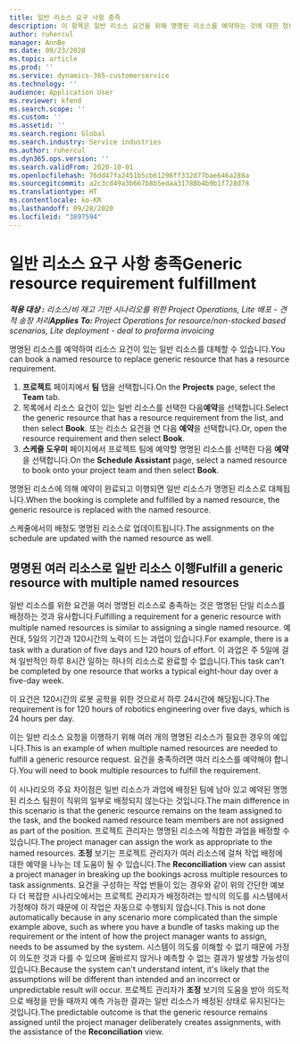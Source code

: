 ```yaml
---
title: 일반 리소스 요구 사항 충족
description: 이 항목은 일반 리소스 요건을 위해 명명된 리소스를 예약하는 것에 대한 정보를 제공합니다.
author: ruhercul
manager: AnnBe
ms.date: 09/23/2020
ms.topic: article
ms.prod: ''
ms.service: dynamics-365-customerservice
ms.technology: ''
audience: Application User
ms.reviewer: kfend
ms.search.scope: ''
ms.custom: ''
ms.assetid: ''
ms.search.region: Global
ms.search.industry: Service industries
ms.author: ruhercul
ms.dyn365.ops.version: ''
ms.search.validFrom: 2020-10-01
ms.openlocfilehash: 76dd47fa2451b5cb61298ff332d77bae646a288a
ms.sourcegitcommit: a2c3cd49a3b667b8b5edaa31788b4b9b1f728d78
ms.translationtype: HT
ms.contentlocale: ko-KR
ms.lasthandoff: 09/28/2020
ms.locfileid: "3897594"
---
```

# <a name="generic-resource-requirement-fulfillment"></a><span data-ttu-id="3b8e4-103">일반 리소스 요구 사항 충족</span><span class="sxs-lookup"><span data-stu-id="3b8e4-103">Generic resource requirement fulfillment</span></span>

<span data-ttu-id="3b8e4-104">_**적용 대상 :** 리소스/비 재고 기반 시나리오를 위한 Project Operations, Lite 배포 - 견적 송장 처리_</span><span class="sxs-lookup"><span data-stu-id="3b8e4-104">_**Applies To:** Project Operations for resource/non-stocked based scenarios, Lite deployment - deal to proforma invoicing_</span></span>

<span data-ttu-id="3b8e4-105">명명된 리소스를 예약하여 리소스 요건이 있는 일반 리소스를 대체할 수 있습니다.</span><span class="sxs-lookup"><span data-stu-id="3b8e4-105">You can book a named resource to replace generic resource that has a resource requirement.</span></span>

1. <span data-ttu-id="3b8e4-106">**프로젝트** 페이지에서 **팀** 탭을 선택합니다.</span><span class="sxs-lookup"><span data-stu-id="3b8e4-106">On the **Projects** page, select the **Team** tab.</span></span>
2. <span data-ttu-id="3b8e4-107">목록에서 리소스 요건이 있는 일반 리소스를 선택한 다음**예약**을 선택합니다.</span><span class="sxs-lookup"><span data-stu-id="3b8e4-107">Select the generic resource that has a resource requirement from the list, and then select **Book**.</span></span> <span data-ttu-id="3b8e4-108">또는 리소스 요건을 연 다음 **예약**을 선택합니다.</span><span class="sxs-lookup"><span data-stu-id="3b8e4-108">Or, open the resource requirement and then select **Book**.</span></span>
3. <span data-ttu-id="3b8e4-109">**스케줄 도우미** 페이지에서 프로젝트 팀에 예약할 명명된 리소스를 선택한 다음 **예약**을 선택합니다.</span><span class="sxs-lookup"><span data-stu-id="3b8e4-109">On the **Schedule Assistant** page, select a named resource to book onto your project team and then select **Book**.</span></span>

<span data-ttu-id="3b8e4-110">명명된 리소스에 의해 예약이 완료되고 이행되면 일반 리소스가 명명된 리소스로 대체됩니다.</span><span class="sxs-lookup"><span data-stu-id="3b8e4-110">When the booking is complete and fulfilled by a named resource, the generic resource is replaced with the named resource.</span></span>

<span data-ttu-id="3b8e4-111">스케줄에서의 배정도 명명된 리소스로 업데이트됩니다.</span><span class="sxs-lookup"><span data-stu-id="3b8e4-111">The assignments on the schedule are updated with the named resource as well.</span></span>

## <a name="fulfill-a-generic-resource-with-multiple-named-resources"></a><span data-ttu-id="3b8e4-112">명명된 여러 리소스로 일반 리소스 이행</span><span class="sxs-lookup"><span data-stu-id="3b8e4-112">Fulfill a generic resource with multiple named resources</span></span>
<span data-ttu-id="3b8e4-113">일반 리소스를 위한 요건을 여러 명명된 리소스로 충족하는 것은 명명된 단일 리소스를 배정하는 것과 유사합니다.</span><span class="sxs-lookup"><span data-stu-id="3b8e4-113">Fulfilling a requirement for a generic resource with multiple named resources is similar to assigning a single named resource.</span></span> <span data-ttu-id="3b8e4-114">예컨대, 5일의 기간과 120시간의 노력이 드는 과업이 있습니다.</span><span class="sxs-lookup"><span data-stu-id="3b8e4-114">For example, there is a task with a duration of five days and 120 hours of effort.</span></span> <span data-ttu-id="3b8e4-115">이 과업은 주 5일에 걸쳐 일반적인 하루 8시간 일하는 하나의 리소스로 완료할 수 없습니다.</span><span class="sxs-lookup"><span data-stu-id="3b8e4-115">This task can't be completed by one resource that works a typical eight-hour day over a five-day week.</span></span> 

<span data-ttu-id="3b8e4-116">이 요건은 120시간의 로봇 공학을 위한 것으로서 하루 24시간에 해당됩니다.</span><span class="sxs-lookup"><span data-stu-id="3b8e4-116">The requirement is for 120 hours of robotics engineering over five days, which is 24 hours per day.</span></span>

<span data-ttu-id="3b8e4-117">이는 일반 리소스 요청을 이행하기 위해 여러 개의 명명된 리소스가 필요한 경우의 예입니다.</span><span class="sxs-lookup"><span data-stu-id="3b8e4-117">This is an example of when multiple named resources are needed to fulfill a generic resource request.</span></span> <span data-ttu-id="3b8e4-118">요건을 충족하려면 여러 리소스를 예약해야 합니다.</span><span class="sxs-lookup"><span data-stu-id="3b8e4-118">You will need to book multiple resources to fulfill the requirement.</span></span>

<span data-ttu-id="3b8e4-119">이 시나리오의 주요 차이점은 일반 리소스가 과업에 배정된 팀에 남아 있고 예약된 명명된 리소스 팀원이 직위의 일부로 배정되지 않는다는 것입니다.</span><span class="sxs-lookup"><span data-stu-id="3b8e4-119">The main difference in this scenario is that the generic resource remains on the team assigned to the task, and the booked named resource team members are not assigned as part of the position.</span></span> <span data-ttu-id="3b8e4-120">프로젝트 관리자는 명명된 리소스에 적합한 과업을 배정할 수 있습니다.</span><span class="sxs-lookup"><span data-stu-id="3b8e4-120">The project manager can assign the work as appropriate to the named resources.</span></span> <span data-ttu-id="3b8e4-121">**조정** 보기는 프로젝트 관리자가 여러 리소스에 걸쳐 작업 배정에 대한 예약을 나누는 데 도움이 될 수 있습니다.</span><span class="sxs-lookup"><span data-stu-id="3b8e4-121">The **Reconciliation** view can assist a project manager in breaking up the bookings across multiple resources to task assignments.</span></span> <span data-ttu-id="3b8e4-122">요건을 구성하는 작업 번들이 있는 경우와 같이 위의 간단한 예보다 더 복잡한 시나리오에서는 프로젝트 관리자가 배정하려는 방식의 의도를 시스템에서 가정해야 하기 때문에 이 작업은 자동으로 수행되지 않습니다.</span><span class="sxs-lookup"><span data-stu-id="3b8e4-122">This is not done automatically because in any scenario more complicated than the simple example above, such as where you have a bundle of tasks making up the requirement or the intent of how the project manager wants to assign, needs to be assumed by the system.</span></span> <span data-ttu-id="3b8e4-123">시스템이 의도를 이해할 수 없기 때문에 가정이 의도한 것과 다를 수 있으며 올바르지 않거나 예측할 수 없는 결과가 발생할 가능성이 있습니다.</span><span class="sxs-lookup"><span data-stu-id="3b8e4-123">Because the system can't understand intent, it's likely that the assumptions will be different than intended and an incorrect or unpredictable result will occur.</span></span> <span data-ttu-id="3b8e4-124">프로젝트 관리자가 **조정** 보기의 도움을 받아 의도적으로 배정을 만들 때까지 예측 가능한 결과는 일반 리소스가 배정된 상태로 유지된다는 것입니다.</span><span class="sxs-lookup"><span data-stu-id="3b8e4-124">The predictable outcome is that the generic resource remains assigned until the project manager deliberately creates assignments, with the assistance of the **Reconciliation** view.</span></span>


